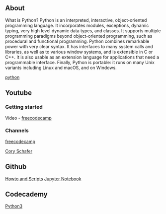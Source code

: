 ## About 
What is Python?
Python is an interpreted, interactive, object-oriented programming language. It incorporates modules, exceptions, dynamic typing, very high level dynamic data types, and classes. It supports multiple programming paradigms beyond object-oriented programming, such as procedural and functional programming. Python combines remarkable power with very clear syntax. It has interfaces to many system calls and libraries, as well as to various window systems, and is extensible in C or C++. It is also usable as an extension language for applications that need a programmable interface. Finally, Python is portable: it runs on many Unix variants including Linux and macOS, and on Windows.

[python](https://www.python.org/)

## Youtube
### Getting started
Video - [freecodecamp](https://www.youtube.com/watch?v=rfscVS0vtbw)
### Channels
[freecodecamp](https://www.youtube.com/c/Freecodecamp)

[Cory Schafer](https://www.youtube.com/@coreyms)

## Github
[Howto and Scripts](https://github.com/trekhleb/learn-python)
[Jupyter Notebook](https://github.com/jerry-git/learn-python3)

## Codecademy
[Python3](https://www.codecademy.com/learn/learn-python-3)